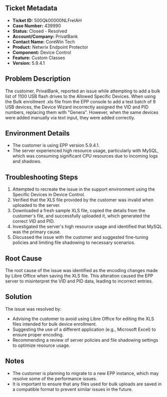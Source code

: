 ## Ticket Metadata
- **Ticket ID:** 500Qk00000NLFreIAH
- **Case Number:** 439990
- **Status:** Closed - Resolved
- **Account/Company:** PrivatBank
- **Contact Name:** CoreWin Tech
- **Product:** Netwrix Endpoint Protector
- **Component:** Device Control
- **Feature:** Custom Classes
- **Version:** 5.9.4.1

## Problem Description
The customer, PrivatBank, reported an issue while attempting to add a bulk list of 1100 USB flash drives to the Allowed Specific Devices. When using the Bulk enrollment .xls file from the EPP console to add a test batch of 9 USB devices, the Device Wizard incorrectly assigned the VID and PID numbers, replacing them with "Genera". However, when the same devices were added manually via text input, they were added correctly.

## Environment Details
- The customer is using EPP version 5.9.4.1.
- The server experienced high resource usage, particularly with MySQL, which was consuming significant CPU resources due to incoming logs and shadows.

## Troubleshooting Steps
1. Attempted to recreate the issue in the support environment using the Specific Devices in Device Control.
2. Verified that the XLS file provided by the customer was invalid when uploaded to the server.
3. Downloaded a fresh sample XLS file, copied the details from the customer's file, and successfully uploaded it, which generated the correct VID and PID.
4. Investigated the server's high resource usage and identified that MySQL was the primary cause.
5. Discussed the issue with the customer and suggested fine-tuning policies and limiting file shadowing to necessary scenarios.

## Root Cause
The root cause of the issue was identified as the encoding changes made by Libre Office when saving the XLS file. This alteration caused the EPP server to misinterpret the VID and PID data, leading to incorrect entries.

## Solution
The issue was resolved by:
- Advising the customer to avoid using Libre Office for editing the XLS files intended for bulk device enrollment.
- Suggesting the use of a different application (e.g., Microsoft Excel) to ensure proper encoding.
- Recommending a review of server policies and file shadowing settings to optimize resource usage.

## Notes
- The customer is planning to migrate to a new EPP instance, which may resolve some of the performance issues.
- It is important to ensure that any files used for bulk uploads are saved in a compatible format to prevent similar issues in the future.